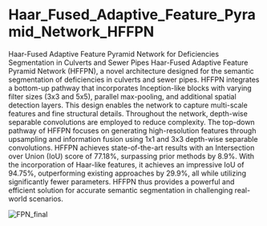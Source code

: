 # Haar_Fused_Adaptive_Feature_Pyramid_Network_HFFPN
Haar-Fused Adaptive Feature Pyramid Network for Deficiencies Segmentation in Culverts and Sewer Pipes
Haar-Fused Adaptive Feature Pyramid Network (HFFPN), a novel architecture designed for the semantic segmentation of deficiencies in culverts and sewer pipes. HFFPN integrates a bottom-up pathway that incorporates Inception-like blocks with varying filter sizes (3x3 and 5x5), parallel max-pooling, and additional spatial detection layers. This design enables the network to capture multi-scale features and fine structural details. Throughout the network, depth-wise separable convolutions are employed to reduce complexity. The top-down pathway of HFFPN focuses on generating high-resolution features through upsampling and information fusion using 1x1 and 3x3 depth-wise separable convolutions. HFFPN achieves state-of-the-art results with an Intersection over Union (IoU) score of 77.18%, surpassing prior methods by 8.9%. With the incorporation of Haar-like features, it achieves an impressive IoU of 94.75%, outperforming existing approaches by 29.9%, all while utilizing significantly fewer parameters. HFFPN thus provides a powerful and efficient solution for accurate semantic segmentation in challenging real-world scenarios.


![FPN_final](https://github.com/RashaAlshawi/Haar_Fused_Adaptive_Feature_Pyramid_Network_HFFPN/assets/88634100/4feb0518-3b7d-4894-8834-74c754d127dd)
